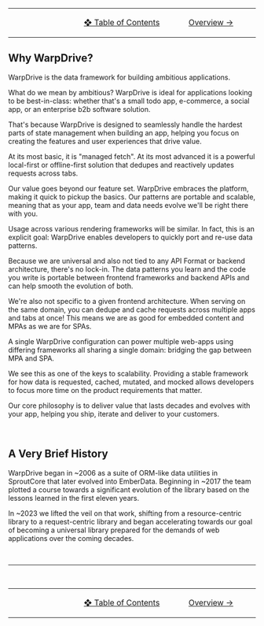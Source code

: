 <table>
  <tr>
    <td align="center" width="300"></td>
   <td align="center" width="300">
   
[❖ Table of Contents](./0-index.md)</td>
   <td align="center" width="300">

[Overview →](./2-overview.md)</td>
  </tr>
</table>

## Why WarpDrive?

WarpDrive is the data framework for building ambitious applications.

What do we mean by ambitious? WarpDrive is ideal for applications looking to
be best-in-class: whether that's a small todo app, e-commerce, a
social app, or an enterprise b2b software solution.

That's because WarpDrive is designed to seamlessly handle the hardest parts
of state management when building an app, helping you focus on creating the
features and user experiences that drive value.

At its most basic, it is "managed fetch". At its most advanced it is a powerful
local-first or offline-first solution that dedupes and reactively updates requests
across tabs.

Our value goes beyond our feature set. WarpDrive embraces the platform, making it
quick to pickup the basics. Our patterns are portable and scalable, meaning that as
your app, team and data needs evolve we'll be right there with you.

Usage across various rendering frameworks will be similar. In fact, this is an
explicit goal: WarpDrive enables developers to quickly port and re-use data
patterns.

Because we are universal and also not tied to any API Format or backend architecture,
there's no lock-in. The data patterns you learn and the code you write is portable
between frontend frameworks and backend APIs and can help smooth the evolution of both.

We're also not specific to a given frontend architecture. When serving on the same
domain, you can dedupe and cache requests across multiple apps and tabs at once!
This means we are as good for embedded content and MPAs as we are for SPAs.

A single WarpDrive configuration can power multiple web-apps using differing
frameworks all sharing a single domain: bridging the gap between MPA and SPA.

We see this as one of the keys to scalability. Providing a stable framework
for how data is requested, cached, mutated, and mocked allows developers to
focus more time on the product requirements that matter.

Our core philosophy is to deliver value that lasts decades and evolves with your app,
helping you ship, iterate and deliver to your customers.

<br>

## A Very Brief History

WarpDrive began in ~2006 as a suite of ORM-like data utilities in SproutCore that
later evolved into EmberData. Beginning in ~2017 the team plotted a course towards
a significant evolution of the library based on the lessons learned in the first
eleven years.

In ~2023 we lifted the veil on that work, shifting from a resource-centric library
to a request-centric library and began accelerating towards our goal of becoming
a universal library prepared for the demands of web applications over the coming
decades.

<br>

---

<br>

<table>
  <tr>
    <td align="center" width="300"></td>
   <td align="center" width="300">
   
[❖ Table of Contents](./0-index.md)</td>
   <td align="center" width="300">

[Overview →](./2-overview.md)</td>
  </tr>
</table>
